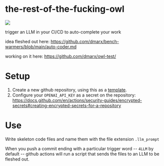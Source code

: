 # the-rest-of-the-fucking-owl

![](https://i.imgur.com/RadSf.jpg)

trigger an LLM in your CI/CD to auto-complete your work

idea fleshed out here: https://github.com/dmarx/bench-warmers/blob/main/auto-coder.md

working on it here: https://github.com/dmarx/owl-test/

# Setup

1. Create a new github repository, using this as a [template](https://docs.github.com/en/repositories/creating-and-managing-repositories/creating-a-repository-from-a-template).
2. Configure your `OPENAI_API_KEY` as a secret on the repository: https://docs.github.com/en/actions/security-guides/encrypted-secrets#creating-encrypted-secrets-for-a-repository

# Use

Write skeleton code files and name them with the file extension `.llm_prompt`

When you push a commit ending with a particular trigger word -- `4LLM` by default -- github actions will run a script that sends the files to an LLM to be fleshed out.

